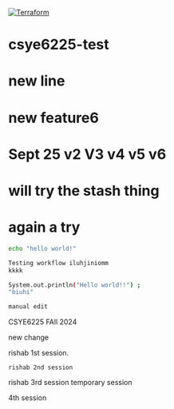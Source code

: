 [![Terraform](https://github.com/rishab-testing/csye6225-test/actions/workflows/tf.validate.yml/badge.svg?branch=main)](https://github.com/rishab-testing/csye6225-test/actions/workflows/tf.validate.yml)

# csye6225-test

# new line

# new feature6

# Sept 25 v2 V3 v4 v5 v6

# will try the stash thing

# again a try

```bash
echo "hello world!"

Testing workflow iluhjiniomm
kkkk

System.out.println("Hello world!!") ;
"biuhi"

manual edit

```

CSYE6225 FAll 2024

new change

rishab 1st session.
```
rishab 2nd session

```
rishab 3rd session
temporary session

4th session
